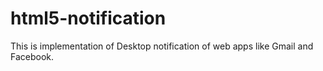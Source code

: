 html5-notification
==================

This is implementation of Desktop notification of web apps like Gmail and Facebook.


